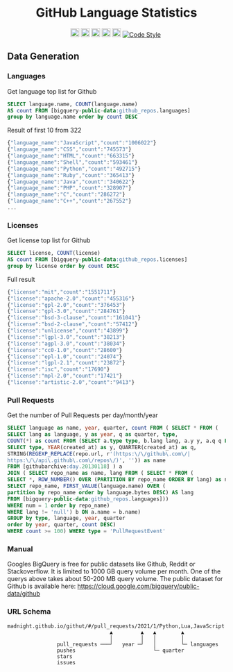 <p align="center">
    <h1 align="center">GitHub Language Statistics<br></h1>
</p>

<p align=center>
<a href="https://www.gnu.org/licenses/agpl-3.0.en.html"><img height="20" src="https://img.shields.io/badge/license-AGPL--3.0-brightgreen.svg" alt="License (AGPL-3.0)"></a>
<a href="https://travis-ci.com/madnight/githut"><img height="20" src="https://travis-ci.com/madnight/githut.svg?branch=master" alt="Build Status"></a>
<a href="https://codeclimate.com/github/madnight/githut"><img height="20" src="https://codeclimate.com/github/madnight/githut/badges/issue_count.svg" alt="Issue Count"></a>
<a href="https://david-dm.org/madnight/githut"><img height="20" src="https://img.shields.io/david/madnight/githut?cacheSeconds=3600" alt="dependencies Status" /></a>
<a href="https://snyk.io/test/github/madnight/githut"><img height="20" src="https://img.shields.io/snyk/vulnerabilities/github/madnight/githut?cacheSeconds=3600" alt="Known Vulnerabilities"></a>
<a href="https://github.com/prettier/prettier"><img src="https://img.shields.io/badge/code_style-prettier-blue.svg" alt="Code Style"></a>
<img src="https://i.imgur.com/WK7zKol.png" alt=""></p>

## Data Generation
### Languages
Get language top list for Github
```SQL
SELECT language.name, COUNT(language.name)
AS count FROM [bigquery-public-data:github_repos.languages]
group by language.name order by count DESC
```

Result of first 10 from 322
```JavaScript
{"language_name":"JavaScript","count":"1006022"}
{"language_name":"CSS","count":"745573"}
{"language_name":"HTML","count":"663315"}
{"language_name":"Shell","count":"593461"}
{"language_name":"Python","count":"492715"}
{"language_name":"Ruby","count":"365413"}
{"language_name":"Java","count":"340622"}
{"language_name":"PHP","count":"328907"}
{"language_name":"C","count":"286272"}
{"language_name":"C++","count":"267552"}
...
```
### Licenses
Get license top list for Github
```SQL
SELECT license, COUNT(license)
AS count FROM [bigquery-public-data:github_repos.licenses]
group by license order by count DESC
```

Full result
```JavaScript
{"license":"mit","count":"1551711"}
{"license":"apache-2.0","count":"455316"}
{"license":"gpl-2.0","count":"376453"}
{"license":"gpl-3.0","count":"284761"}
{"license":"bsd-3-clause","count":"161041"}
{"license":"bsd-2-clause","count":"57412"}
{"license":"unlicense","count":"43899"}
{"license":"lgpl-3.0","count":"38213"}
{"license":"agpl-3.0","count":"38034"}
{"license":"cc0-1.0","count":"28600"}
{"license":"epl-1.0","count":"24074"}
{"license":"lgpl-2.1","count":"23872"}
{"license":"isc","count":"17690"}
{"license":"mpl-2.0","count":"17421"}
{"license":"artistic-2.0","count":"9413"}
```

### Pull Requests
Get the number of Pull Requests per day/month/year
```SQL
SELECT language as name, year, quarter, count FROM ( SELECT * FROM (
SELECT lang as language, y as year, q as quarter, type,
COUNT(*) as count FROM (SELECT a.type type, b.lang lang, a.y y, a.q q FROM (
SELECT type, YEAR(created_at) as y, QUARTER(created_at) as q,
STRING(REGEXP_REPLACE(repo.url, r'(https:\/\/github\.com\/|
https:\/\/api\.github\.com\/repos\/)', '')) as name
FROM [githubarchive:day.20130118] ) a
JOIN ( SELECT repo_name as name, lang FROM ( SELECT * FROM (
SELECT *, ROW_NUMBER() OVER (PARTITION BY repo_name ORDER BY lang) as num FROM (
SELECT repo_name, FIRST_VALUE(language.name) OVER (
partition by repo_name order by language.bytes DESC) AS lang
FROM [bigquery-public-data:github_repos.languages]))
WHERE num = 1 order by repo_name)
WHERE lang != 'null') b ON a.name = b.name)
GROUP by type, language, year, quarter
order by year, quarter, count DESC)
WHERE count >= 100) WHERE type = 'PullRequestEvent'
```

### Manual
Googles BigQuery is free for public datasets like Github, Reddit or Stackoverflow. It is limited to 1000 GB query volume per month. One of the querys above takes about 50-200 MB query volume. The public dataset for Github is available here: https://cloud.google.com/bigquery/public-data/github


### URL Schema

```
madnight.github.io/githut/#/pull_requests/2021/1/Python,Lua,JavaScript
                                 ▲         ▲   ▲        ▲
                                 │         │   │        │
                pull_requests ───┘   year ─┘   │        └─ languages
                pushes                         └─ quarter
                stars
                issues
```
